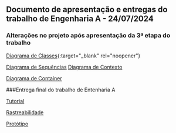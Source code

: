 ## Documento de apresentação e entregas do trabalho de Engenharia A - 24/07/2024

### Alterações no projeto após apresentação da 3ª etapa do trabalho

[Diagrama de Classes](https://github.com/alexandreggoncalves/appControleEstoque/blob/main/docs/diagramas-estaticos/diagrama-de-classes.md){:target="_blank" rel="noopener"}

<a href="https://github.com/alexandreggoncalves/appControleEstoque/blob/main/docs/diagramas-dinamicos/diagrama-de-sequencias.md" target="_blank">Diagrama de Sequências</a>
<a href="https://github.com/alexandreggoncalves/appControleEstoque/blob/main/docs/modelo-c4/diagrama-de-contexto.md" target="_blank">Diagrama de Contexto</a>

<a href="https://github.com/alexandreggoncalves/appControleEstoque/blob/main/docs/modelo-c4/diagrama-de-containter.md" target="_blank">Diagrama de Container</a>


###Entrega final do trabalho de Entenharia A 

<a href="https://github.com/alexandreggoncalves/appControleEstoque/blob/main/docs/tutorial/tutorial.md" target="_blank">Tutorial</a>

<a href="https://github.com/alexandreggoncalves/appControleEstoque/blob/main/docs/rastreabilidade/rastreabilidade.md" target="_blank">Rastreabilidade</a>

<a href="https://www.figma.com/proto/99GtbZd7lLTexmqiCGr6yP/meu_estoque_facil?node-id=8-40&t=V0i4xkBvvZkTg93F-1&scaling=min-zoom&content-scaling=fixed&page-id=8%3A39&starting-point-node-id=121%3A1224" target="_blank">Protótipo</a>
